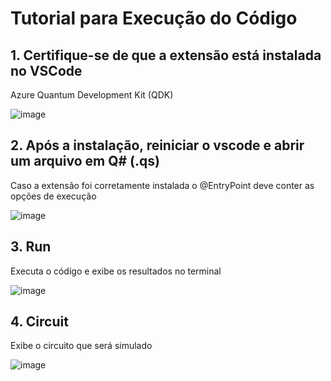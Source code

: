 # Tutorial para Execução do Código
## 1. Certifique-se de que a extensão está instalada no VSCode
Azure Quantum Development Kit (QDK)

![image](https://github.com/user-attachments/assets/c5d76d9d-d01e-44ab-9a0f-804fc333a5a9)

## 2. Após a instalação, reiniciar o vscode e abrir um arquivo em Q# (.qs)
Caso a extensão foi corretamente instalada o @EntryPoint deve conter as opções de execução

![image](https://github.com/user-attachments/assets/7fb3aafd-5e6f-4700-af28-98a22b9220bf)

## 3. Run
Executa o código e exibe os resultados no terminal

![image](https://github.com/user-attachments/assets/4b5859fa-3255-4b10-8867-be3ffe56bcbf)


## 4. Circuit
Exibe o circuito que será simulado

![image](https://github.com/user-attachments/assets/fa46418d-5c79-423e-b02f-061163a50415)

